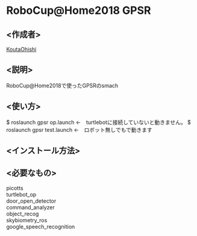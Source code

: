 RoboCup@Home2018 GPSR 
====

## <作成者>
[KoutaOhishi](https://github.com/KoutaOhishi)

## <説明>
RoboCup@Home2018で使ったGPSRのsmach  


## <使い方>
$ roslaunch gpsr op.launch ←　turtlebotに接続していないと動きません。
$ roslaunch gpsr test.launch ←　ロボット無しでもで動きます


## <インストール方法>


## <必要なもの>
picotts  
turtlebot_op  
door_open_detector  
command_analyzer  
object_recog  
skybiometry_ros  
google_speech_recognition
